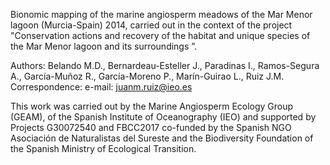 Bionomic mapping of the marine angiosperm meadows of the Mar Menor lagoon (Murcia-Spain) 2014, carried out in the context of the project "Conservation actions and recovery of the habitat and unique species of the Mar Menor lagoon and its surroundings ”.

Authors: Belando M.D., Bernardeau-Esteller J., Paradinas I., Ramos-Segura A., García-Muñoz R., García-Moreno P., Marín-Guirao L., Ruiz J.M. Correspondence: e-mail: juanm.ruiz@ieo.es

This work was carried out by the Marine Angiosperm Ecology Group (GEAM), of the Spanish Institute of Oceanography (IEO) and supported by Projects G30072540 and FBCC2017 co-funded by the Spanish NGO Asociación de Naturalistas del Sureste and the Biodiversity Foundation of the Spanish Ministry of Ecological Transition.

